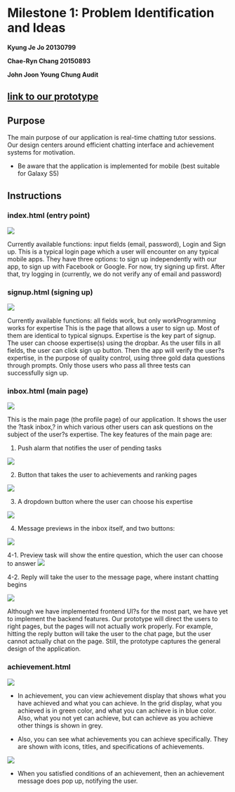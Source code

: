 # Milestone 1: Problem Identification and Ideas**Kyung Je Jo 20130799****Chae-Ryn Chang 20150893****John Joon Young Chung Audit**## [link to our prototype](https://swiftyq.github.io/)## PurposeThe main purpose of our application is real-time chatting tutor sessions. Our design centers around efficient chatting interface and achievement systems for motivation. * Be aware that the application is implemented for mobile (best suitable for Galaxy S5)## Instructions### index.html (entry point)<img src="img/index.png"/>Currently available functions: input fields (email, password), Login and Sign up. This is a typical login page which a user will encounter on any typical mobile apps. They have three options: to sign up independently with our app, to sign up with Facebook or Google. For now, try signing up first. After that, try logging in (currently, we do not verify any of email and password)### signup.html (signing up)<img src="img/signup.png"/>Currently available functions: all fields work, but only workProgramming works for expertise This is the page that allows a user to sign up. Most of them are identical to typical signups. Expertise is the key part of signup. The user can choose expertise(s) using the dropbar. As the user fills in all fields, the user can click sign up button. Then the app will verify the user?s expertise, in the purpose of quality control, using three gold data questions through prompts. Only those users who pass all three tests can successfully sign up. ### inbox.html (main page)<img src="img/inbox1.png"/>This is the main page (the profile page) of our application. It shows the user the ?task inbox,? in which various other users can ask questions on the subject of the user?s expertise. The key features of the main page are:1. Push alarm that notifies the user of pending tasks<img src="img/inbox2.png"/>2. Button that takes the user to achievements and ranking pages<img src="img/inbox3.png"/>3. A dropdown button where the user can choose his expertise<img src="img/inbox4.png"/>4. Message previews in the inbox itself, and two buttons:<img src="img/inbox5.png"/>4-1. Preview task will show the entire question, which the user can choose to answer<img src="img/inbox6.png"/>4-2. Reply will take the user to the message page, where instant chatting begins<img src="img/inbox7.png"/>Although we have implemented frontend UI?s for the most part, we have yet to implement the backend features. Our prototype will direct the users to right pages, but the pages will not actually work properly. For example, hitting the reply button will take the user to the chat page, but the user cannot actually chat on the page. Still, the prototype captures the general design of the application. ### achievement.html<img src="img/achievement1.png"/>* In achievement, you can view achievement display that shows what you have achieved and what you can achieve. In the grid display, what you achieved is in green color, and what you can achieve is in blue color. Also, what you not yet can achieve, but can achieve as you achieve other things is shown in grey. * Also, you can see what achievements you can achieve specifically. They are shown with icons, titles, and specifications of achievements.<img src="img/achievement2.png"/>* When you satisfied conditions of an achievement, then an achievement message does pop up, notifying the user.